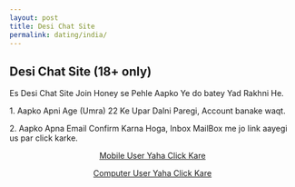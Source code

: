 ```yaml
---
layout: post
title: Desi Chat Site  
permalink: dating/india/
---
```

<div class="jumbotron">
  <h2>Desi Chat Site (18+ only)</h2>
  <p> Es Desi Chat Site Join Honey se Pehle Aapko Ye do batey Yad Rakhni He.</p>
  <p> 1. Aapko Apni Age (Umra) 22 Ke Upar Dalni Paregi, Account banake waqt.</p>
  <p> 2. Aapko Apna Email Confirm Karna Hoga, Inbox MailBox me jo link aayegi us par click karke.</p> 
    <center><p><a class="btn btn-primary btn-lg" href="http://mmtrkpy.com/mt/x2741394e4v233t224q2u234/" role="button"> Mobile User Yaha Click Kare </a></p>
  <p><a class="btn btn-primary btn-lg" href="http://mmtrkpy.com/mt/w2a4z27484s233t224q2u234/" role="button"> Computer User Yaha Click Kare </a></p>
 </center>
</div>
